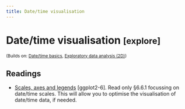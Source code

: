 ```yaml
---
title: Date/time visualisation
---
```


<!-- Generated automatically from datetime-vis.yml. Do not edit by hand -->

# Date/time visualisation <small class='explore'>[explore]</small>
<small>(Builds on: [Date/time basics](datetime-basics.md), [Exploratory data analysis (2D)](eda-2d.md))</small>


## Readings

  * [Scales, axes and legends](http://link.springer.com.ezproxy.stanford.edu/chapter/10.1007/978-3-319-24277-4_6) [ggplot2-6].
    Read only §6.6.1 focussing on date/time scales. This will allow you to
    optimise the visualisation of date/time data, if needed.


